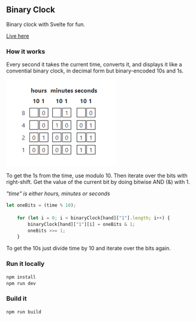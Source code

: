 ## Binary Clock

Binary clock with Svelte for fun. 

[Live here](https://nikals.se/binaryclock/)


### How it works

Every second it takes the current time, converts it, and displays it like a convential binary clock, in decimal form but binary-encoded 10s and 1s.

[![](https://github.com/nikalsh/svelte-binary-clock/blob/master/screenshot.PNG?raw=true)](#)

To get the 1s from the time, use modulo 10. Then iterate over the bits with right-shift. Get the value of the current bit by doing bitwise AND (&) with 1.

*"time" is either hours, minutes or seconds*
```javascript
let oneBits = (time % 10);

    for (let i = 0; i < binaryClock[hand]["1"].length; i++) {
        binaryClock[hand]["1"][i] = oneBits & 1;
        oneBits >>= 1;
    }
```

To get the 10s just divide time by 10 and iterate over the bits again.
 

### Run it locally
```bash
npm install
npm run dev
```

### Build it
```bash
npm run build
```
